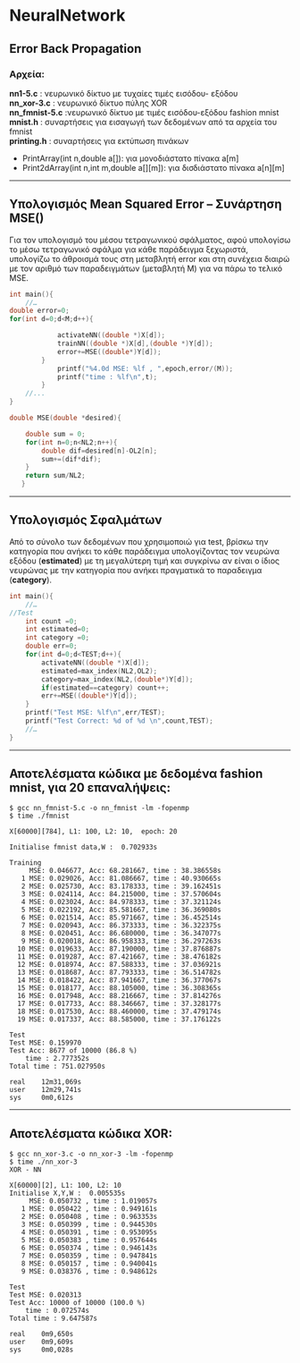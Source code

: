 # NeuralNetwork
Error Back Propagation
---

### Αρχεία:
**nn1-5.c** 	: νευρωνικό δίκτυο με τυχαίες τιμές εισόδου- εξόδου  
**nn_xor-3.c** 	: νευρωνικό δίκτυο πύλης XOR  
**nn_fmnist-5.c**	:νευρωνικό δίκτυο με τιμές εισόδου-εξόδου fashion mnist  
**mnist.h**		: συναρτήσεις για εισαγωγή των δεδομένων από τα αρχεία του fmnist  
**printing.h**	: συναρτήσεις για εκτύπωση πινάκων
* PrintArray(int n,double a[]): για μονοδιάστατο πίνακα a[m]
* Print2dArray(int n,int m,double a[][m]): για δισδιάστατο πίνακα a[n][m]

---

## Υπολογισμός Mean Squared Error – Συνάρτηση MSE()
Για τον υπολογισμό του μέσου τετραγωνικού σφάλματος, αφού υπολογίσω το μέσω τετραγωνικό σφάλμα για κάθε παράδειγμα ξεχωριστά,  υπολογίζω το άθροισμά τους στη μεταβλητή error και στη συνέχεια διαιρώ με τον αριθμό των παραδειγμάτων (μεταβλητή Μ) για να πάρω το τελικό MSE.


```c
int main(){
	//…
double error=0;
for(int d=0;d<M;d++){

            activateNN((double *)X[d]);
            trainNN((double *)X[d],(double *)Y[d]);
            error+=MSE((double*)Y[d]);
        }
            printf("%4.0d MSE: %lf , ",epoch,error/(M));
            printf("time : %lf\n",t);
        }
	//...
}

```

```c
double MSE(double *desired){

    double sum = 0;
    for(int n=0;n<NL2;n++){
        double dif=desired[n]-OL2[n];
        sum+=(dif*dif);
    }
    return sum/NL2;
   }

```
---

## Υπολογισμός Σφαλμάτων 
Από το σύνολο των δεδομένων που χρησιμοποιώ για test, βρίσκω την κατηγορία που ανήκει το κάθε παράδειγμα υπολογίζοντας τον νευρώνα εξόδου (**estimated**) με τη μεγαλύτερη τιμή και συγκρίνω αν είναι ο ίδιος νευρώνας με την κατηγορία που ανήκει πραγματικά το παραδειγμα (**category**). 


```c
int main(){
	//…
//Test
    int count =0;
    int estimated=0;
    int category =0;
    double err=0;
    for(int d=0;d<TEST;d++){
        activateNN((double *)X[d]);
        estimated=max_index(NL2,OL2);
        category=max_index(NL2,(double*)Y[d]);
        if(estimated==category) count++;
        err+=MSE((double*)Y[d]);
    }
    printf("Test MSE: %lf\n",err/TEST);
    printf("Test Correct: %d of %d \n",count,TEST);
	//…
}

```

---

## Αποτελέσματα κώδικα με δεδομένα fashion mnist, για 20 επαναλήψεις:

```
$ gcc nn_fmnist-5.c -o nn_fmnist -lm -fopenmp
$ time ./fmnist 

X[60000][784], L1: 100, L2: 10,  epoch: 20

Initialise fmnist data,W :  0.702933s

Training
     MSE: 0.046677, Acc: 68.281667, time : 38.386558s
   1 MSE: 0.029026, Acc: 81.086667, time : 40.930665s
   2 MSE: 0.025730, Acc: 83.178333, time : 39.162451s
   3 MSE: 0.024114, Acc: 84.215000, time : 37.570604s
   4 MSE: 0.023024, Acc: 84.978333, time : 37.321124s
   5 MSE: 0.022192, Acc: 85.581667, time : 36.369080s
   6 MSE: 0.021514, Acc: 85.971667, time : 36.452514s
   7 MSE: 0.020943, Acc: 86.373333, time : 36.322375s
   8 MSE: 0.020451, Acc: 86.680000, time : 36.347077s
   9 MSE: 0.020018, Acc: 86.958333, time : 36.297263s
  10 MSE: 0.019633, Acc: 87.190000, time : 37.876887s
  11 MSE: 0.019287, Acc: 87.421667, time : 38.476182s
  12 MSE: 0.018974, Acc: 87.588333, time : 37.036921s
  13 MSE: 0.018687, Acc: 87.793333, time : 36.514782s
  14 MSE: 0.018422, Acc: 87.941667, time : 36.377067s
  15 MSE: 0.018177, Acc: 88.105000, time : 36.308365s
  16 MSE: 0.017948, Acc: 88.216667, time : 37.814276s
  17 MSE: 0.017733, Acc: 88.346667, time : 37.328177s
  18 MSE: 0.017530, Acc: 88.460000, time : 37.479174s
  19 MSE: 0.017337, Acc: 88.585000, time : 37.176122s

Test
Test MSE: 0.159970
Test Acc: 8677 of 10000 (86.8 %)
    time : 2.777352s
Total time : 751.027950s

real    12m31,069s
user    12m29,741s
sys     0m0,612s

```

---

## Αποτελέσματα κώδικα XOR:
```
$ gcc nn_xor-3.c -o nn_xor-3 -lm -fopenmp 
$ time ./nn_xor-3 
XOR - NN

X[60000][2], L1: 100, L2: 10
Initialise X,Y,W :  0.005535s
     MSE: 0.050732 , time : 1.019057s
   1 MSE: 0.050422 , time : 0.949161s
   2 MSE: 0.050408 , time : 0.963353s
   3 MSE: 0.050399 , time : 0.944530s
   4 MSE: 0.050391 , time : 0.953095s
   5 MSE: 0.050383 , time : 0.957644s
   6 MSE: 0.050374 , time : 0.946143s
   7 MSE: 0.050359 , time : 0.947841s
   8 MSE: 0.050157 , time : 0.940041s
   9 MSE: 0.038376 , time : 0.948612s

Test
Test MSE: 0.020313
Test Acc: 10000 of 10000 (100.0 %)
    time : 0.072574s
Total time : 9.647587s

real    0m9,650s
user    0m9,609s
sys     0m0,028s
```
